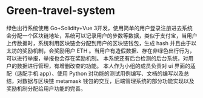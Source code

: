 # Green-travel-system
绿色出行系统使用 Go+Solidity+Vue 3开发，使用简单的用户登录注册进去系统会分配一个区块链地址，系统可以记录用户的步数等数据，类似于支付宝，当用户上传数据时，系统利用区块链会分配到用户的区块链钱包，生成 hash  并且由于以太坊的奖励机制，会奖励用户 ETH 。当用户有造假数据、存在非绿色出行行为，可以进行举报，举报也会存在奖励机制。 本系统还有后台检测的后台系统，对用户的数据进行管理，有增删改查的功能。 本人作为小组的成员负责对 ui  界面的适配（适配手机 app）、使用 Python  对功能的测试用例编写、文档的编写以及总结，对数据与区块链 metamask  钱包的交互，后端管理系统的部分功能实现以及奖励机制分配给用户功能的完善。
